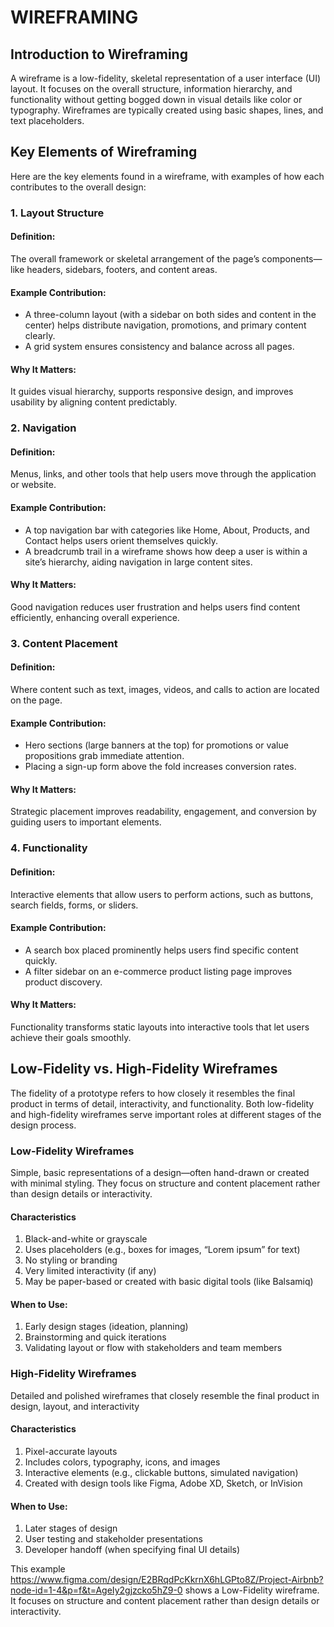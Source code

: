 # WIREFRAMING
## Introduction to Wireframing
A wireframe is a low-fidelity, skeletal representation of a user interface (UI) layout. It focuses on the overall structure, information hierarchy, and functionality without getting bogged down in visual details like color or typography. Wireframes are typically created using basic shapes, lines, and text placeholders.

## Key Elements of Wireframing
Here are the key elements found in a wireframe, with examples of how each contributes to the overall design:

### 1. Layout Structure
#### Definition:
The overall framework or skeletal arrangement of the page’s components—like headers, sidebars, footers, and content areas.

#### Example Contribution:
- A three-column layout (with a sidebar on both sides and content in the center) helps distribute navigation, promotions, and primary content clearly.
- A grid system ensures consistency and balance across all pages.

#### Why It Matters:
It guides visual hierarchy, supports responsive design, and improves usability by aligning content predictably.

### 2. Navigation
#### Definition:
Menus, links, and other tools that help users move through the application or website.

#### Example Contribution:
- A top navigation bar with categories like Home, About, Products, and Contact helps users orient themselves quickly.
- A breadcrumb trail in a wireframe shows how deep a user is within a site’s hierarchy, aiding navigation in large content sites.

#### Why It Matters:
Good navigation reduces user frustration and helps users find content efficiently, enhancing overall experience.

### 3. Content Placement
#### Definition:
Where content such as text, images, videos, and calls to action are located on the page.

#### Example Contribution:
- Hero sections (large banners at the top) for promotions or value propositions grab immediate attention.
- Placing a sign-up form above the fold increases conversion rates.

#### Why It Matters:
Strategic placement improves readability, engagement, and conversion by guiding users to important elements.

### 4. Functionality
#### Definition:
Interactive elements that allow users to perform actions, such as buttons, search fields, forms, or sliders.

#### Example Contribution:
- A search box placed prominently helps users find specific content quickly.
- A filter sidebar on an e-commerce product listing page improves product discovery.

#### Why It Matters:
Functionality transforms static layouts into interactive tools that let users achieve their goals smoothly.

## Low-Fidelity vs. High-Fidelity Wireframes
The fidelity of a prototype refers to how closely it resembles the final product in terms of detail, interactivity, and functionality. Both low-fidelity and high-fidelity wireframes serve important roles at different stages of the design process.

### Low-Fidelity Wireframes
Simple, basic representations of a design—often hand-drawn or created with minimal styling. They focus on structure and content placement rather than design details or interactivity.

#### Characteristics
1. Black-and-white or grayscale
2. Uses placeholders (e.g., boxes for images, “Lorem ipsum” for text)
3. No styling or branding
4. Very limited interactivity (if any)
5. May be paper-based or created with basic digital tools (like Balsamiq)

#### When to Use:
1. Early design stages (ideation, planning)
2. Brainstorming and quick iterations
3. Validating layout or flow with stakeholders and team members

### High-Fidelity Wireframes
Detailed and polished wireframes that closely resemble the final product in design, layout, and interactivity

#### Characteristics
1. Pixel-accurate layouts
2. Includes colors, typography, icons, and images
3. Interactive elements (e.g., clickable buttons, simulated navigation)
4. Created with design tools like Figma, Adobe XD, Sketch, or InVision

#### When to Use:
1. Later stages of design
2. User testing and stakeholder presentations
3. Developer handoff (when specifying final UI details)

This example https://www.figma.com/design/E2BRqdPcKkrnX6hLGPto8Z/Project-Airbnb?node-id=1-4&p=f&t=AgeIy2gjzcko5hZ9-0  shows a Low-Fidelity wireframe. It focuses on structure and content placement rather than design details or interactivity.







